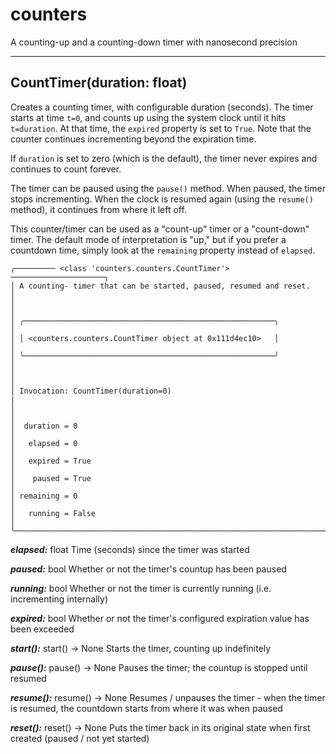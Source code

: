 # counters
A counting-up and a counting-down timer with nanosecond precision

---
## CountTimer(duration: float)
Creates a counting timer, with configurable duration (seconds). The timer starts at time `t=0`, and counts up using the system clock until it hits `t=duration`. At that time, the `expired` property is set to `True`. Note that the counter continues incrementing beyond the expiration time.

If `duration` is set to zero (which is the default), the timer never expires and continues to count forever.

The timer can be paused using the `pause()` method. When paused, the timer stops incrementing. When the clock is resumed again (using the `resume()` method), it continues from where it left off.

This counter/timer can be used as a "count-up" timer or a "count-down" timer. The default mode of interpretation is "up," but if you prefer a countdown time, simply look at the `remaining` property instead of `elapsed`.

```
╭───────── <class 'counters.counters.CountTimer'> ─────────────────────╮
│ A counting- timer that can be started, paused, resumed and reset.      │
│                                                                        │
│ ╭────────────────────────────────────────────────────────╮             │
│ │ <counters.counters.CountTimer object at 0x111d4ec10>   │             │
│ ╰────────────────────────────────────────────────────────╯             │
│                                                                        │
│ Invocation: CountTimer(duration=0)                                     |
│                                                                        │
│  duration = 0                                                          │
│   elapsed = 0                                                          │
│   expired = True                                                       │
│    paused = True                                                       │
│ remaining = 0                                                          │
│   running = False                                                      │
╰────────────────────────────────────────────────────────────────────────╯
```

***elapsed:***
float
Time (seconds) since the timer was started

***paused:***
bool
Whether or not the timer's countup has been paused

***running:***
bool
Whether or not the timer is currently running (i.e. incrementing internally)

***expired:***
bool
Whether or not the timer's configured expiration value has been exceeded

***start():***
start() -> None
Starts the timer, counting up indefinitely

***pause():***
pause() -> None
Pauses the timer; the countup is stopped until resumed

***resume():***
resume() -> None
Resumes / unpauses the timer - when the timer is resumed, the countdown starts from where it was when paused

***reset():***
reset() -> None
Puts the timer back in its original state when first created (paused / not yet started)
